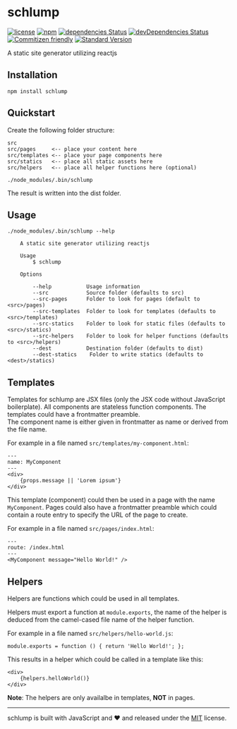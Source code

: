 # schlump

[![license](https://img.shields.io/github/license/sinnerschrader/schlump.svg?maxAge=2592000)](https://github.com/sinnerschrader/schlump/blob/master/LICENSE)
[![npm](https://img.shields.io/npm/v/schlump.svg?maxAge=2592000)](https://www.npmjs.com/package/schlump)
[![dependencies Status](https://david-dm.org/sinnerschrader/schlump/status.svg)](https://david-dm.org/sinnerschrader/schlump)
[![devDependencies Status](https://david-dm.org/sinnerschrader/schlump/dev-status.svg)](https://david-dm.org/sinnerschrader/schlump?type=dev)
[![Commitizen friendly](https://img.shields.io/badge/commitizen-friendly-brightgreen.svg)](http://commitizen.github.io/cz-cli/)
[![Standard Version](https://img.shields.io/badge/release-standard%20version-brightgreen.svg)](https://github.com/conventional-changelog/standard-version)

A static site generator utilizing reactjs

## Installation

```shell
npm install schlump
```

## Quickstart

Create the following folder structure:

```
src
src/pages     <-- place your content here
src/templates <-- place your page components here
src/statics   <-- place all static assets here
src/helpers   <-- place all helper functions here (optional)
```

```shell
./node_modules/.bin/schlump
```

The result is written into the dist folder.

## Usage

```shell
./node_modules/.bin/schlump --help

    A static site generator utilizing reactjs
  
    Usage
    	$ schlump
  
    Options
  
        --help           Usage information
        --src            Source folder (defaults to src)
        --src-pages      Folder to look for pages (default to <src>/pages)
        --src-templates  Folder to look for templates (defaults to <src>/templates)
        --src-statics    Folder to look for static files (defaults to <src>/statics)
        --src-helpers    Folder to look for helper functions (defaults to <src>/helpers)
        --dest           Destination folder (defaults to dist)
        --dest-statics    Folder to write statics (defaults to <dest>/statics)

```

## Templates

Templates for schlump are JSX files (only the JSX code without JavaScript boilerplate). All components are stateless
function components. The templates could have a frontmatter preamble.  
The component name is either given in frontmatter as name or derived from the file name.

For example in a file named `src/templates/my-component.html`:

```
---
name: MyComponent
---
<div>
    {props.message || 'Lorem ipsum'}
</div>
```

This template (component) could then be used in a page with the name `MyComponent`.
Pages could also have a frontmatter preamble which could contain a route entry to specify the URL of the page to create.

For example in a file named `src/pages/index.html`:

```
---
route: /index.html
---
<MyComponent message="Hello World!" />
```

## Helpers

Helpers are functions which could be used in all templates.  

Helpers must export a function at `module.exports`, the name of the helper is deduced from the camel-cased file
name of the helper function.  

For example in a file named `src/helpers/hello-world.js`:

```
module.exports = function () { return 'Hello World!'; };
```

This results in a helper which could be called in a template like this:

```
<div>
    {helpers.helloWorld()}
</div>
```

**Note**: The helpers are only availalbe in templates, **NOT** in pages.

---
schlump is built with JavaScript and :heart: and released under the
[MIT](./LICENSE) license.
